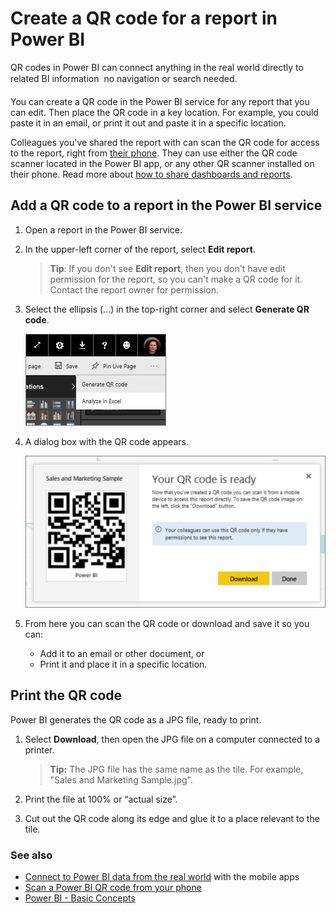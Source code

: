 <properties
   pageTitle="Create a QR code for a report"
   description="QR codes in Power BI can connect anything in the real world directly to related BI information in the Power BI mobile app, no search needed."
   services="powerbi"
   documentationCenter=""
   authors="maggiesMSFT"
   manager="mblythe"
   backup=""
   editor=""
   tags=""
   qualityFocus="no"
   qualityDate=""/>

<tags
   ms.service="powerbi"
   ms.devlang="NA"
   ms.topic="article"
   ms.tgt_pltfrm="NA"
   ms.workload="powerbi"
   ms.date="06/27/2016"
   ms.author="maggies"/>

# Create a QR code for a report in Power BI

QR codes in Power BI can connect anything in the real world directly to related BI information &#151; no navigation or search needed.

You can create a QR code in the Power BI service for any report that you can edit. Then place the QR code in a key location. For example, you could paste it in an email, or print it out and paste it in a specific location. 

Colleagues you've shared the report with can scan the QR code for access to the report, right from [their phone](powerbi-mobile-qr-code-for-tile.md). They can use either the QR code scanner located in the Power BI app, or any other QR scanner installed on their phone. Read more about [how to share dashboards and reports](powerbi-service-how-should-i-share-my-dashboard.md).

## Add a QR code to a report in the Power BI service

1. Open a report in the Power BI service.

2. In the upper-left corner of the report, select **Edit report**. 

    >**Tip**: If you don't see **Edit report**, then you don't have edit permission for the report, so you can't make a QR code for it. Contact the report owner for permission.

2. Select the ellipsis (...) in the top-right corner and select **Generate QR code**. 

    ![](media/powerbi-service-qr-code-for-report/powerbi_service_qrcode_report.png)

3. A dialog box with the QR code appears. 

    ![](media/powerbi-service-qr-code-for-report/powerbi_report_qrcode.png)

4. From here you can scan the QR code or download and save it so you can: 

     - Add it to an email or other document, or 
     - Print it and place it in a specific location. 

## Print the QR code

Power BI generates the QR code as a JPG file, ready to print. 

1. Select **Download**, then open the JPG file on a computer connected to a printer.  

    >**Tip:** The JPG file has the same name as the tile. For example, "Sales and Marketing Sample.jpg".

2. Print the file at 100% or “actual size”.  

3. Cut out the QR code along its edge and glue it to a place relevant to the tile. 


### See also

-  [Connect to Power BI data from the real world](powerbi-mobile-data-in-real-world-context.md) with the mobile apps
-  [Scan a Power BI QR code from your phone](powerbi-mobile-qr-code-for-tile.md)
-  [Power BI - Basic Concepts](powerbi-service-basic-concepts.md)
